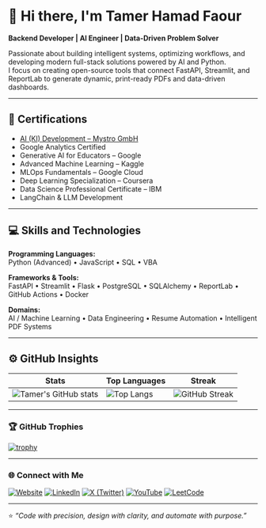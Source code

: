 # 👋 Hi there, I'm Tamer Hamad Faour

**Backend Developer | AI Engineer | Data-Driven Problem Solver**

Passionate about building intelligent systems, optimizing workflows, and developing modern full-stack solutions powered by AI and Python.  
I focus on creating open-source tools that connect FastAPI, Streamlit, and ReportLab to generate dynamic, print-ready PDFs and data-driven dashboards.

---

## 🧠 Certifications

- [AI (KI) Development – Mystro GmbH](https://www.mystrotamer.com/)
- Google Analytics Certified  
- Generative AI for Educators – Google  
- Advanced Machine Learning – Kaggle  
- MLOps Fundamentals – Google Cloud  
- Deep Learning Specialization – Coursera  
- Data Science Professional Certificate – IBM  
- LangChain & LLM Development  

---

## 💻 Skills and Technologies

**Programming Languages:**  
Python (Advanced) • JavaScript • SQL • VBA  

**Frameworks & Tools:**  
FastAPI • Streamlit • Flask • PostgreSQL • SQLAlchemy • ReportLab • GitHub Actions • Docker  

**Domains:**  
AI / Machine Learning • Data Engineering • Resume Automation • Intelligent PDF Systems  

---

## ⚙️ GitHub Insights

| **Stats** | **Top Languages** | **Streak** |
|------------|-------------------|-------------|
| ![Tamer's GitHub stats](https://github-readme-stats.vercel.app/api?username=TamerOnLine&show_icons=true&theme=github_dark_dimmed&hide_border=true&include_all_commits=true) | ![Top Langs](https://github-readme-stats.vercel.app/api/top-langs/?username=TamerOnLine&layout=compact&theme=github_dark_dimmed&hide_border=true) | ![GitHub Streak](https://github-readme-streak-stats.herokuapp.com/?user=TamerOnLine&theme=github-dark-dimmed&hide_border=true) |

---

### 🏆 GitHub Trophies

[![trophy](https://github-profile-trophy.vercel.app/?username=TamerOnLine&theme=onedark&no-frame=true&margin-w=15)](https://github.com/ryo-ma/github-profile-trophy)

---

### 🌐 Connect with Me

[![Website](https://img.shields.io/badge/Website-www.mystrotamer.com-blue?style=flat-square&logo=google-chrome)](https://www.mystrotamer.com/)
[![LinkedIn](https://img.shields.io/badge/LinkedIn-TamerOnLine-blue?style=flat-square&logo=linkedin)](https://linkedin.com/in/tameronline)
[![X (Twitter)](https://img.shields.io/badge/X-@denkegewinnen-black?style=flat-square&logo=x)](https://x.com/denkegewinnen)
[![YouTube](https://img.shields.io/badge/YouTube-@MystroTamer-red?style=flat-square&logo=youtube)](https://www.youtube.com/@mystrotamer)
[![LeetCode](https://img.shields.io/badge/LeetCode-TamerOnLine-orange?style=flat-square&logo=leetcode)](https://leetcode.com/u/TamerOnLine/)

---

⭐ *“Code with precision, design with clarity, and automate with purpose.”*
